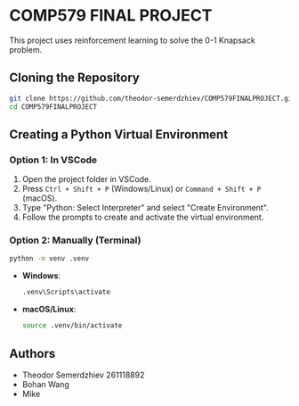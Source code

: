 # COMP579 FINAL PROJECT

This project uses reinforcement learning to solve the 0-1 Knapsack problem.

## Cloning the Repository
```bash
git clone https://github.com/theodor-semerdzhiev/COMP579FINALPROJECT.git
cd COMP579FINALPROJECT
```

## Creating a Python Virtual Environment
### Option 1: In VSCode
1. Open the project folder in VSCode.
2. Press `Ctrl + Shift + P` (Windows/Linux) or `Command + Shift + P` (macOS).
3. Type "Python: Select Interpreter" and select "Create Environment".
4. Follow the prompts to create and activate the virtual environment.

### Option 2: Manually (Terminal)
```bash
python -m venv .venv
```
- **Windows**: 
  ```bash
  .venv\Scripts\activate
  ```
- **macOS/Linux**: 
  ```bash
  source .venv/bin/activate
  ```

## Authors
- Theodor Semerdzhiev 261118892
- Bohan Wang
- Mike

